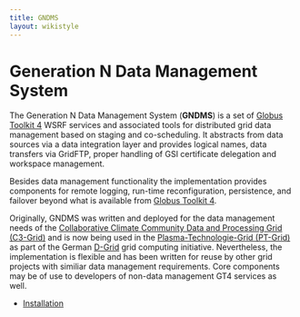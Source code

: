 ```yaml
---
title: GNDMS
layout: wikistyle
---
```


Generation N Data Management System
===================================

The Generation N Data Management System (**GNDMS**) is a set of [Globus
Toolkit 4](http://www.globus.org) WSRF services and associated tools
for distributed grid data management based on staging and
co-scheduling. It abstracts from data sources via a data integration
layer and provides logical names, data transfers via GridFTP, proper
handling of GSI certificate delegation and workspace management.

Besides data management functionality the implementation provides
components for remote logging, run-time reconfiguration, persistence,
and failover beyond what is available from [Globus Toolkit
4](http://www.globus.org).

Originally, GNDMS was written and deployed for the data management
needs of the [Collaborative Climate Community Data and Processing Grid
(C3-Grid)](http://www.c3grid.de) and is now being used in the
[Plasma-Technologie-Grid (PT-Grid)](http://www.pt-grid.de) as part of
the German [D-Grid](http://www.dgrid.de) grid computing initiative.
Nevertheless, the implementation is flexible and has been written for
reuse by other grid projects with similiar data management
requirements. Core components may be of use to developers of non-data
management GT4 services as well.

* [Installation](installation-guide)

